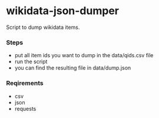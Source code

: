 # wikidata-json-dumper

Script to dump wikidata items.

### Steps
* put all item ids you want to dump in the data/qids.csv file
* run the script
* you can find the resulting file in data/dump.json

### Reqirements
* csv
* json
* requests
